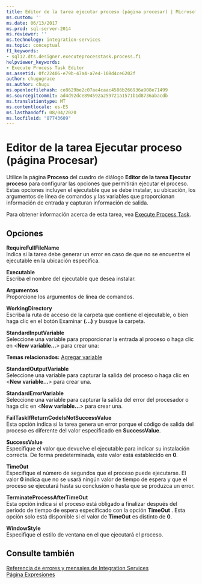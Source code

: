 ```yaml
---
title: Editor de la tarea ejecutar proceso (página procesar) | Microsoft Docs
ms.custom: ''
ms.date: 06/13/2017
ms.prod: sql-server-2014
ms.reviewer: ''
ms.technology: integration-services
ms.topic: conceptual
f1_keywords:
- sql12.dts.designer.executeprocesstask.process.f1
helpviewer_keywords:
- Execute Process Task Editor
ms.assetid: 0fc22406-e79b-47a4-a7e4-108d4ce6202f
author: chugugrace
ms.author: chugu
ms.openlocfilehash: ce8629be2c07ae4caac4586b266936a908e71499
ms.sourcegitcommit: ad4d92dce894592a259721a1571b1d8736abacdb
ms.translationtype: MT
ms.contentlocale: es-ES
ms.lasthandoff: 08/04/2020
ms.locfileid: "87743609"
---
```

# <a name="execute-process-task-editor-process-page"></a>Editor de la tarea Ejecutar proceso (página Procesar)
  Utilice la página **Proceso** del cuadro de diálogo **Editor de la tarea Ejecutar proceso** para configurar las opciones que permitirán ejecutar el proceso. Estas opciones incluyen el ejecutable que se debe instalar, su ubicación, los argumentos de línea de comandos y las variables que proporcionan información de entrada y capturan información de salida.  
  
 Para obtener información acerca de esta tarea, vea [Execute Process Task](control-flow/execute-process-task.md).  
  
## <a name="options"></a>Opciones  
 **RequireFullFileName**  
 Indica si la tarea debe generar un error en caso de que no se encuentre el ejecutable en la ubicación específica.  
  
 **Executable**  
 Escriba el nombre del ejecutable que desea instalar.  
  
 **Argumentos**  
 Proporcione los argumentos de línea de comandos.  
  
 **WorkingDirectory**  
 Escriba la ruta de acceso de la carpeta que contiene el ejecutable, o bien haga clic en el botón Examinar **(…)** y busque la carpeta.  
  
 **StandardInputVariable**  
 Seleccione una variable para proporcionar la entrada al proceso o haga clic en \<**New variable...**> para crear una:  
  
 **Temas relacionados:**  [Agregar variable](../../2014/integration-services/add-variable.md)  
  
 **StandardOutputVariable**  
 Seleccione una variable para capturar la salida del proceso o haga clic en \<**New variable...**> para crear una.  
  
 **StandardErrorVariable**  
 Seleccione una variable para capturar la salida del error del procesador o haga clic en \<**New variable...**> para crear una.  
  
 **FailTaskIfReturnCodeIsNotSuccessValue**  
 Esta opción indica si la tarea genera un error porque el código de salida del proceso es diferente del valor especificado en **SuccessValue**.  
  
 **SuccessValue**  
 Especifique el valor que devuelve el ejecutable para indicar su instalación correcta. De forma predeterminada, este valor está establecido en **0**.  
  
 **TimeOut**  
 Especifique el número de segundos que el proceso puede ejecutarse. El valor **0** indica que no se usará ningún valor de tiempo de espera y que el proceso se ejecutará hasta su conclusión o hasta que se produzca un error.  
  
 **TerminateProcessAfterTimeOut**  
 Esta opción indica si el proceso está obligado a finalizar después del período de tiempo de espera especificado con la opción **TimeOut** . Esta opción solo está disponible si el valor de **TimeOut** es distinto de **0**.  
  
 **WindowStyle**  
 Especifique el estilo de ventana en el que ejecutará el proceso.  
  
## <a name="see-also"></a>Consulte también  
 [Referencia de errores y mensajes de Integration Services](../../2014/integration-services/integration-services-error-and-message-reference.md)   
 [Página Expresiones](expressions/expressions-page.md)  
  
  
